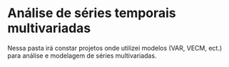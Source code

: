 # Análise de séries temporais multivariadas

Nessa pasta irá constar projetos onde utilizei modelos (VAR, VECM, ect.) para análise e modelagem de séries multivariadas.

